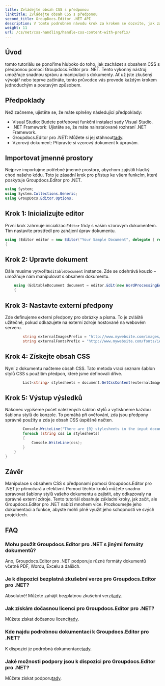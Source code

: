 ```yaml
---
title: Zvládejte obsah CSS s předponou
linktitle: Zvládejte obsah CSS s předponou
second_title: GroupDocs.Editor .NET API
description: V tomto podrobném návodu krok za krokem se dozvíte, jak zacházet s obsahem CSS s předponou pomocí Groupdocs.Editor pro .NET. Ideální pro vývojáře všech úrovní.
weight: 11
url: /cs/net/css-handling/handle-css-content-with-prefix/
---
```

## Úvod
tomto tutoriálu se ponoříme hluboko do toho, jak zacházet s obsahem CSS s předponou pomocí Groupdocs.Editor pro .NET. Tento výkonný nástroj umožňuje snadnou správu a manipulaci s dokumenty. Ať už jste zkušený vývojář nebo teprve začínáte, tento průvodce vás provede každým krokem jednoduchým a poutavým způsobem.
## Předpoklady
Než začneme, ujistěte se, že máte splněny následující předpoklady:
- Visual Studio: Budete potřebovat funkční instalaci sady Visual Studio.
- .NET Framework: Ujistěte se, že máte nainstalované rozhraní .NET Framework.
-  Groupdocs.Editor pro .NET: Můžete si jej stáhnout[tady](https://releases.groupdocs.com/editor/net/).
- Vzorový dokument: Připravte si vzorový dokument k úpravám.
## Importovat jmenné prostory
Nejprve importujme potřebné jmenné prostory, abychom zajistili hladký chod našeho kódu. Toto je zásadní krok pro přístup ke všem funkcím, které poskytuje Groupdocs.Editor pro .NET.
```csharp
using System;
using System.Collections.Generic;
using GroupDocs.Editor.Options;
```
## Krok 1: Inicializujte editor
 První krok zahrnuje inicializaci`Editor` třídy s vaším vzorovým dokumentem. Tím nastavíte prostředí pro zahájení úprav dokumentu.
```csharp
using (Editor editor = new Editor("Your Sample Document", delegate { return new WordProcessingLoadOptions(); }))
{
```
## Krok 2: Upravte dokument
Dále musíme vytvořit`EditableDocument` instance. Zde se odehrává kouzlo – umožňuje nám manipulovat s obsahem dokumentu.
```csharp
    using (EditableDocument document = editor.Edit(new WordProcessingEditOptions()))
    {
```
## Krok 3: Nastavte externí předpony
Zde definujeme externí předpony pro obrázky a písma. To je zvláště užitečné, pokud odkazujete na externí zdroje hostované na webovém serveru.
```csharp
        string externalImagesPrefix = "http://www.mywebsite.com/images/id=";
        string externalFontsPrefix = "http://www.mywebsite.com/fonts/id=";
```
## Krok 4: Získejte obsah CSS
Nyní z dokumentu načteme obsah CSS. Tato metoda vrací seznam šablon stylů CSS s použitím předpon, které jsme definovali dříve.
```csharp
        List<string> stylesheets = document.GetCssContent(externalImagesPrefix, externalFontsPrefix);
```
## Krok 5: Výstup výsledků
Nakonec vypíšeme počet nalezených šablon stylů a vytiskneme každou šablonu stylů do konzole. To pomáhá při ověřování, zda jsou předpony správně použity a zda je obsah CSS úspěšně načten.
```csharp
        Console.WriteLine("There are {0} stylesheets in the input document", stylesheets.Count);
        foreach (string css in stylesheets)
        {
            Console.WriteLine(css);
        }
    }
}
```
## Závěr
Manipulace s obsahem CSS s předponami pomocí Groupdocs.Editor pro .NET je přímočará a efektivní. Pomocí těchto kroků můžete snadno spravovat šablony stylů vašeho dokumentu a zajistit, aby odkazovaly na správné externí zdroje. Tento tutoriál obsahuje základní kroky, jak začít, ale Groupdocs.Editor pro .NET nabízí mnohem více. Prozkoumejte jeho dokumentaci a funkce, abyste mohli plně využít jeho schopnosti ve svých projektech.
## FAQ
### Mohu použít Groupdocs.Editor pro .NET s jinými formáty dokumentů?
Ano, Groupdocs.Editor pro .NET podporuje různé formáty dokumentů včetně PDF, Wordu, Excelu a dalších.
### Je k dispozici bezplatná zkušební verze pro Groupdocs.Editor pro .NET?
 Absolutně! Můžete zahájit bezplatnou zkušební verzi[tady](https://releases.groupdocs.com/).
### Jak získám dočasnou licenci pro Groupdocs.Editor pro .NET?
 Můžete získat dočasnou licenci[tady](https://purchase.groupdocs.com/temporary-license/).
### Kde najdu podrobnou dokumentaci k Groupdocs.Editor pro .NET?
 K dispozici je podrobná dokumentace[tady](https://tutorials.groupdocs.com/editor/net/).
### Jaké možnosti podpory jsou k dispozici pro Groupdocs.Editor pro .NET?
 Můžete získat podporu[tady](https://forum.groupdocs.com/c/editor/20).